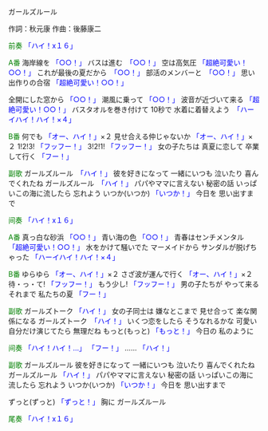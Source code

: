 ガールズルール

作詞：秋元康
作曲：後藤康二

<font color=green>前奏</font>
<font color=blue>「ハイ！x１６」</font>

<font color=green>A番</font>
海岸線を <font color=blue>「○○！」</font> 
バスは進む　<font color=blue>「○○！」</font>
空は高気圧 <font color=blue>「超絶可愛い！○○！」</font> 
これが最後の夏だから　<font color=blue>「○○！」</font> 
部活のメンバーと　<font color=blue>「○○！」</font> 
思い出作りの合宿 <font color=blue>「超絶可愛い！○○！」</font> 

全開にした窓から <font color=blue>「○○！」</font> 
潮風に乗って <font color=blue>「○○！」</font> 
波音が近づいて来る <font color=blue>「超絶可愛い！○○！」</font> 
バスタオルを巻き付けて
10秒で
水着に着替えよう　<font color=blue>「ハーイハイ！ハイ！×４」</font>

<font color=green>B番</font>
何でも <font color=blue>「オー、ハイ！」</font>×２
見せ合える仲じゃないか <font color=blue>「オー、ハイ！」</font>×２
1!2!3! <font color=blue>「フッフー！」</font>
3!2!1! <font color=blue>「フッフー！」</font>
女の子たちは
真夏に恋して
卒業して行く <font color=blue>「フー！」</font> 

<font color=green>副歌</font>
ガールズルール　<font color=blue>「ハイ！」</font>
彼を好きになって
一緒にいつも
泣いたり
喜んでくれたね
ガールズルール　<font color=blue>「ハイ！」</font>
パパやママに言えない
秘密の話
いっぱいこの海に流したら
忘れよう
いつか(いつか) <font color=blue>「いつか！」</font>
今日を
思い出すまで

<font color=green>间奏</font>
<font color=blue>「ハイ！x１６」</font>

<font color=green>A番</font>
真っ白な砂浜 <font color=blue>「○○！」</font> 
青い海の色 <font color=blue>「○○！」</font> 
青春はセンチメンタル <font color=blue>「超絶可愛い！○○！」</font> 
水をかけて騒いでた
マーメイドから 
サンダルが脱げちゃった <font color=blue>「ハーイハイ！ハイ！×４」</font> 

<font color=green>B番</font>
ゆらゆら <font color=blue>「オー、ハイ！」</font>×２ 
さざ波が運んで行く <font color=blue>「オー、ハイ！」</font>×２ 
待・っ・て! <font color=blue>「フッフー！」</font> 
もう少し! <font color=blue>「フッフー！」</font> 
男の子たちが
やって来るそれまで
私たちの夏 <font color=blue>「フー！」</font> 

<font color=green>副歌</font>
ガールズトーク <font color=blue>「ハイ！」</font>
女の子同士は
嫌なとこまで
見せ合って
楽な関係になる
ガールズトーク　<font color=blue>「ハイ！」</font>
いくつ恋をしたら
そうなれるかな
可愛い自分だけ演じてたら
無理だね
もっと(もっと) <font color=blue>「もっと！」</font>
今日の
私のように

<font color=green>间奏</font>
<font color=blue>「ハイ！ハイ！…」 </font> 
<font color=blue>「フー！」</font> 
 ……
<font color=blue>「ハイ！」</font> 

<font color=green>副歌</font>
ガールズルール
彼を好きになって
一緒にいつも
泣いたり
喜んでくれたね
ガールズルール <font color=blue>「ハイ！」</font> 
パパやママに言えない
秘密の話
いっぱいこの海に流したら
忘れよう
いつか(いつか) <font color=blue>「いつか！」</font>
今日を
思い出すまで

ずっと(ずっと) <font color=blue>「ずっと！」</font>
胸に
ガールズルール

<font color=green>尾奏</font>
<font color=blue>「ハイ！x１６」</font> 
